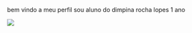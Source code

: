 bem vindo a meu perfil
sou aluno do dimpina rocha lopes 1 ano

![](https://media1.tenor.com/m/sp44jZBQh-gAAAAd/cat-high-five.gif)
